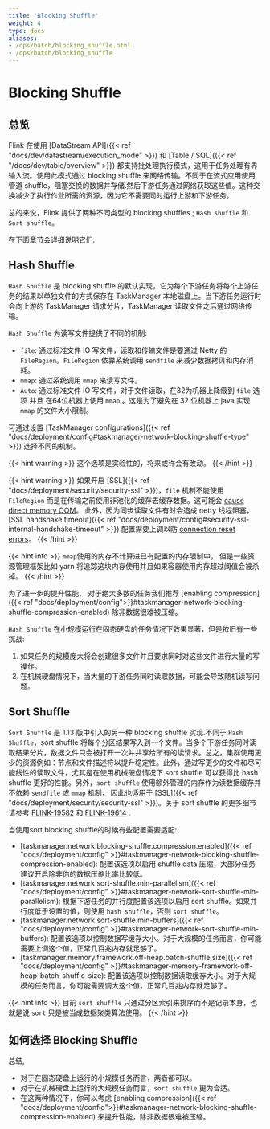 ```yaml
---
title: "Blocking Shuffle"
weight: 4
type: docs
aliases:
- /ops/batch/blocking_shuffle.html
- /ops/batch/blocking_shuffle
---
```

<!--
Licensed to the Apache Software Foundation (ASF) under one
or more contributor license agreements.  See the NOTICE file
distributed with this work for additional information
regarding copyright ownership.  The ASF licenses this file
to you under the Apache License, Version 2.0 (the
"License"); you may not use this file except in compliance
with the License.  You may obtain a copy of the License at

  http://www.apache.org/licenses/LICENSE-2.0

Unless required by applicable law or agreed to in writing,
software distributed under the License is distributed on an
"AS IS" BASIS, WITHOUT WARRANTIES OR CONDITIONS OF ANY
KIND, either express or implied.  See the License for the
specific language governing permissions and limitations
under the License.
-->

# Blocking Shuffle

## 总览

Flink 在使用 [DataStream API]({{< ref "docs/dev/datastream/execution_mode" >}}) 和 [Table / SQL]({{< ref "/docs/dev/table/overview" >}}) 都支持批处理执行模式，这用于任务处理有界输入流。使用此模式通过 blocking shuffle 来网络传输。不同于在流式应用使用管道 shuffle，阻塞交换的数据并存储.然后下游任务通过网络获取这些值。这种交换减少了执行作业所需的资源，因为它不需要同时运行上游和下游任务。 

总的来说，Flink 提供了两种不同类型的 blocking shuffles ; `Hash shuffle` 和 `Sort shuffle`。

在下面章节会详细说明它们.

## Hash Shuffle

`Hash Shuffle` 是 blocking shuffle 的默认实现，它为每个下游任务将每个上游任务的结果以单独文件的方式保存在 TaskManager 本地磁盘上。当下游任务运行时会向上游的 TaskManager 请求分片，TaskManager 读取文件之后通过网络传输。

`Hash Shuffle` 为读写文件提供了不同的机制:

- `file`: 通过标准文件 IO 写文件，读取和传输文件是要通过 Netty 的 `FileRegion`。`FileRegion` 依靠系统调用 `sendfile` 来减少数据拷贝和内存消耗。
- `mmap`: 通过系统调用 `mmap` 来读写文件。
- `Auto`: 通过标准文件 IO 写文件，对于文件读取，在32为机器上降级到 `file` 选项 并且 在64位机器上使用 `mmap` 。这是为了避免在 32 位机器上 java 实现 `mmap` 的文件大小限制。

可通过设置 [TaskManager configurations]({{< ref "docs/deployment/config#taskmanager-network-blocking-shuffle-type" >}}) 选择不同的机制。

{{< hint warning >}}
这个选项是实验性的，将来或许会有改动。
{{< /hint >}}

{{< hint warning >}}
如果开启 [SSL]({{< ref "docs/deployment/security/security-ssl" >}})，`file` 机制不能使用 `FileRegion` 而是在传输之前使用非池化的缓存去缓存数据。这可能会 [cause direct memory OOM](https://issues.apache.org/jira/browse/FLINK-15981)。 此外，因为同步读取文件有时会造成 netty 线程阻塞，[SSL handshake timeout]({{< ref "docs/deployment/config#security-ssl-internal-handshake-timeout" >}}) 配置需要上调以防 [connection reset errors](https://issues.apache.org/jira/browse/FLINK-21416)。
{{< /hint >}}

{{< hint info >}}
`mmap`使用的内存不计算进已有配置的内存限制中， 但是一些资源管理框架比如 yarn 将追踪这块内存使用并且如果容器使用内存超过阈值会被杀掉。
{{< /hint >}}

为了进一步的提升性能， 对于绝大多数的任务我们推荐 [enabling compression]({{< ref "docs/deployment/config">}}#taskmanager-network-blocking-shuffle-compression-enabled) 除非数据很难被压缩。

`Hash Shuffle` 在小规模运行在固态硬盘的任务情况下效果显著，但是依旧有一些挑战:

1. 如果任务的规模庞大将会创建很多文件并且要求同时对这些文件进行大量的写操作。
2. 在机械硬盘情况下，当大量的下游任务同时读取数据，可能会导致随机读写问题。

## Sort Shuffle

`Sort Shuffle` 是 1.13 版中引入的另一种 blocking shuffle 实现.不同于 `Hash Shuffle`，sort shuffle 将每个分区结果写入到一个文件。当多个下游任务同时读取结果分片，数据文件只会被打开一次并共享给所有的读请求。总之，集群使用更少的资源例如：节点和文件描述符以提升稳定性。此外，通过写更少的文件和尽可能线性的读取文件，尤其是在使用机械硬盘情况下 sort shuffle 可以获得比 hash shuffle 更好的性能。另外，`sort shuffle` 使用额外管理的内存作为读数据缓存并不依赖 `sendfile` 或 `mmap` 机制， 因此也适用于 [SSL]({{< ref "docs/deployment/security/security-ssl" >}})。关于 sort shuffle 的更多细节请参考 [FLINK-19582](https://issues.apache.org/jira/browse/FLINK-19582) 和 [FLINK-19614](https://issues.apache.org/jira/browse/FLINK-19614) .

当使用sort blocking shuffle的时候有些配置需要适配:
- [taskmanager.network.blocking-shuffle.compression.enabled]({{< ref "docs/deployment/config" >}}#taskmanager-network-blocking-shuffle-compression-enabled): 配置该选项以启用 shuffle data 压缩，大部分任务建议开启除非你的数据压缩比率比较低。
- [taskmanager.network.sort-shuffle.min-parallelism]({{< ref "docs/deployment/config" >}}#taskmanager-network-sort-shuffle-min-parallelism): 根据下游任务的并行度配置该选项以启用 sort shuffle。如果并行度低于设置的值，则使用 `hash shuffle`，否则 `sort shuffle`。
- [taskmanager.network.sort-shuffle.min-buffers]({{< ref "docs/deployment/config" >}}#taskmanager-network-sort-shuffle-min-buffers): 配置该选项以控制数据写缓存大小。对于大规模的任务而言，你可能需要上调这个值，正常几百兆内存就足够了。
- [taskmanager.memory.framework.off-heap.batch-shuffle.size]({{< ref "docs/deployment/config" >}}#taskmanager-memory-framework-off-heap-batch-shuffle-size): 配置该选项以控制数据读取缓存大小。对于大规模的任务而言，你可能需要调大这个值，正常几百兆内存就足够了。

{{< hint info >}}
目前 `sort shuffle` 只通过分区索引来排序而不是记录本身，也就是说 `sort` 只是被当成数据聚类算法使用。
{{< /hint >}}

## 如何选择 Blocking Shuffle

总结,

- 对于在固态硬盘上运行的小规模任务而言，两者都可以。
- 对于在机械硬盘上运行的大规模任务而言，`sort shuffle` 更为合适。
- 在这两种情况下，你可以考虑 [enabling compression]({{< ref "docs/deployment/config">}}#taskmanager-network-blocking-shuffle-compression-enabled) 来提升性能，除非数据很难被压缩。
